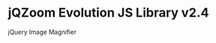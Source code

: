 jQZoom Evolution JS Library v2.4 
==================================================
jQuery Image Magnifier